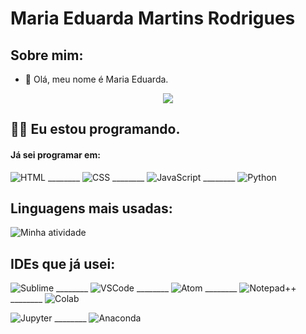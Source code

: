# Maria Eduarda Martins Rodrigues
## Sobre mim:

- 👋 Olá, meu nome é Maria Eduarda.

<p align="center"> <img src="https://github-readme-stats.vercel.app/api?username=Duda-Martins&count_private=true&show_icons=true&theme=radical" /> </p>

## :woman_technologist: Eu estou programando.
#### Já sei programar em:


  ![HTML](https://img.shields.io/badge/HTML5-E34F26?style=for-the-badge&logo=html5&logoColor=white) ________ ![CSS](https://img.shields.io/badge/CSS3-1572B6?style=for-the-badge&logo=css3&logoColor=white) ________ ![JavaScript](https://img.shields.io/badge/JavaScript-323330?style=for-the-badge&logo=javascript&logoColor=F7DF1E) ________ ![Python](https://img.shields.io/badge/Python-FFD43B?style=for-the-badge&logo=python&logoColor=blue)


## Linguagens mais usadas:

![Minha atividade](https://github-readme-stats.vercel.app/api/top-langs/?username=duda-martins)

## IDEs que já usei:


  ![Sublime](https://img.shields.io/badge/sublime_text-%23575757.svg?&style=for-the-badge&logo=sublime-text&logoColor=important) ________ ![VSCode](https://img.shields.io/badge/VSCode-0078D4?style=for-the-badge&logo=visual%20studio%20code&logoColor=white) ________ ![Atom](https://img.shields.io/badge/Atom-66595C?style=for-the-badge&logo=Atom&logoColor=white) ________ ![Notepad++](https://img.shields.io/badge/Notepad++-90E59A.svg?style=for-the-badge&logo=notepad%2B%2B&logoColor=black) ________ ![Colab](https://img.shields.io/badge/Colab-F9AB00?style=for-the-badge&logo=googlecolab&color=525252)
  
  ![Jupyter](https://img.shields.io/badge/Jupyter-F37626.svg?&style=for-the-badge&logo=Jupyter&logoColor=white) ________ ![Anaconda](https://img.shields.io/badge/conda-342B029.svg?&style=for-the-badge&logo=anaconda&logoColor=white)

